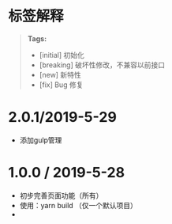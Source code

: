 # 标签解释
> **Tags:**
> - [initial] 初始化
> - [breaking] 破坏性修改，不兼容以前接口
> - [new] 新特性
> - [fix] Bug 修复



# 2.0.1/2019-5-29

+ 添加gulp管理

1.0.0 / 2019-5-28
==================
- 初步完善页面功能（所有）
- 使用：yarn build （仅一个默认项目）
- 

